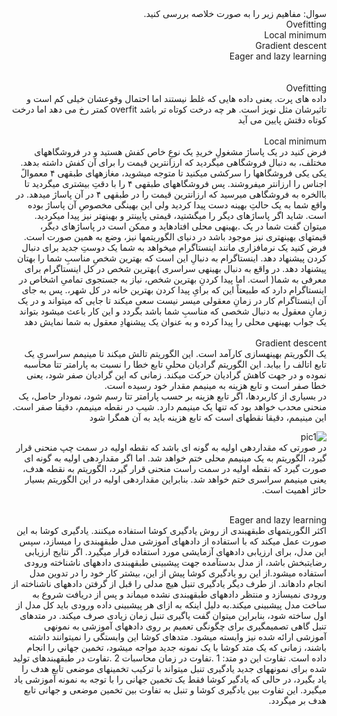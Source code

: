 <div dir="rtl">
سوال: مفاهیم زیر را به صورت خلاصه بررسی کنید.
<br/>  
Ovefitting
<br/>
Local minimum
<br/>
Gradient descent
<br/>
Eager and lazy learning
</div>
<br/>
<div dir="rtl">  
<br/>  
Ovefitting
<br/>
داده های پرت. یعنی داده هایی که غلط نیستند اما احتمال وقوعشان خیلی کم است و تاثیرشان مثل نویز است.
هر چه درخت کوتاه تر باشد overfit کمتر رخ می دهد اما درخت کوتاه دقتش پایین می آید
<div/>
<br/>
<div dir="rtl"> 
 Local minimum
<br/>
فرض کنید در یک پاساژ مشغولِ خریدِ یک نوعِ خاص کفش هستید و در فروشگاههای مختلف، به دنبال 
فروشگاهی میگردید که ارزانترین قیمت را برای آن کفش داشته بدهد. یکی یکی فروشگاهها را سرکشی 
میکنید تا متوجه میشوید، مغازههای طبقهی ۴ معموالً اجناس را ارزانتر میفروشند. پس فروشگاههای طبقهی 
۴ را با دقتِ بیشتری میگردید تا باالخره به فروشگاهی میرسید که ارزانترین قیمت را در طبقهی ۴ در آن 
پاساژ میدهد. در واقع شما به یک حالتِ بهینه دست پیدا کردید ولی این بهینگی مخصوصِ آن پاساژ بوده است. 
شاید اگر پاساژهای دیگر را میگشتید، قیمتی پایینتر و بهینهتر نیز پیدا میکردید. میتوان گفت شما در یک 
.بهینهی محلی افتادهاید و ممکن است در پاساژهای دیگر، قیمتهای بهینهتری نیز موجود باشد
در دنیای الگوریتمها نیز، وضع به همین صورت است. فرض کنید یک نرمافزاری مانند اینستاگرام میخواهد به
شما یک دوستِ جدید برای دنبال کردن پیشنهاد دهد. اینستاگرام به دنبالِ این است که بهترین شخصِ مناسبِ 
شما را بهتان پیشنهاد دهد. در واقع به دنبال بهینهی سراسری )بهترین شخص در کل اینستاگرام برای معرفی به 
شما( است. اما پیدا کردنِ بهترین شخص، نیاز به جستجوی تمامیِ اشخاص در اینستاگرام دارد که طبیعتاً این 
که برایِ پیدا کردن بهترین خانه در کل شهر،. پس به جای آن اینستاگرام کار در زمانِ معقولی میسر نیست
سعی میکند تا جایی که میتواند و در یک زمانِ معقول به دنبال شخصی که مناسبِ شما باشد بگردد و این کار 
باعث میشود بتواند یک جواب بهینهی محلی را پیدا کرده و به عنوان یک پیشنهادِ معقول به شما نمایش دهد
<div/>
<br/>
<div dir="rtl">  
Gradient descent
<br/>
یک الگوریتم بهینهسازی کارآمد است. این الگوریتم تالش میکند تا مینیمم سراسریِ یک تابع اتالف را بیابد. این الگوریتم گرادیان 
محلیِ تابع خطا را نسبت به پارامتر تتا محاسبه نموده و در جهت کاهش گرادیان حرکت میکند. زمانی که این گرادیان صفر شود، 
یعنی خطا صفر است و تابع هزینه به مینیمم مقدار خود رسیده است.
<br/>
در بسیاری از کاربردها، اگر تابع هزینه بر حسب پارامتر تتا رسم شود، نمودار حاصل، یک منحنی محدب خواهد بود که تنها یک 
مینیمم دارد. شیب در نقطه مینیمم، دقیقا صفر است. این مینیمم، دقیقا نقطهای است که تابع هزینه باید به آن همگرا شود


![pic1](https://github.com/semnan-university-ai/machine-learning-class/blob/main/excersiecs/Saedganjeey/22/1.png)
<br/>
در صورتی که مقداردهی اولیه به گونه ای باشد که نقطه اولیه در سمت چپ منحنی قرار گیرد، الگوریتم به
یک مینیمم محلی ختم خواهد شد. اما اگر مقداردهی اولیه به گونه ای صورت گیرد که نقطه اولیه در سمت
راست منحنی قرار گیرد، الگوریتم به نقطه هدف، یعنی مینیمم سراسری ختم خواهد شد. بنابراین مقداردهی
اولیه در این الگوریتم بسیار حائز اهمیت است.
<div/>
<br/>
<div dir="rtl">  
Eager and lazy learning
<br/>
 اکثر الگوریتمهای طبقهبندی از روش یادگیری کوشا استفاده میکنند. یادگیری کوشا به این صورت عمل 
میکند که با استفاده از دادههای آموزشی مدل طبقهبندی را میسازد، سپس این مدل، برای ارزیابی دادههای 
آزمایشی مورد استفاده قرار میگیرد. اگر نتایج ارزیابی رضایتبخش باشد، از مدل بدستآمده جهت پیشبینی 
طبقهبندی دادههای ناشناخته ورودی استفاده میشود.از این رو یادگیری کوشا پیش از این، بیشتر کار خود را در 
تدوین مدل انجام دادهاند.
از طرف دیگر یادگیری تنبل هیچ مدلی را قبل از گرفتن دادههای ناشناخته از ورودی نمیسازد و منتظر 
دادههای طبقهبندی نشده میماند و پس از دریافت شروع به ساخت مدل پیشبینی میکند.به دلیل اینکه به 
ازای هر پیشبینی داده ورودی باید کل مدل از اول ساخته شود، بنابراین میتوان گفت یاگیری تنبل زمان 
زیادی صرف میکند.
در متدهای تنبل گاهی تصمیمگیری برای چگونگی تعمیم بر روی دادههای آموزشی به نمونهی 
آموزشی ارائه شده نیز وابسته میشود.
 متدهای کوشا این وابستگی را نمیتوانند داشته باشند، زمانی که یک متد کوشا با یک نمونه جدید 
مواجه میشود، تخمین جهانی را انجام داده است.
 تفاوت این دو متد:
1 .تفاوت در زمان محاسبات
2 .تفاوت در طبقهبندهای تولید شده برای نمونههای جدید
یادگیری تنبل میتواند با ترکیب تخمینهای موضعی تابع هدف را یاد بگیرد، در حالی که یادگیر کوشا فقط یک 
تخمین جهانی را با توجه به نمونه آموزشی یاد میگیرد. این تفاوت بین یادگیری کوشا و تنبل به تفاوت بین 
تخمین موضعی و جهانی تابع هدف بر میگردد.
<div/>
<br/>